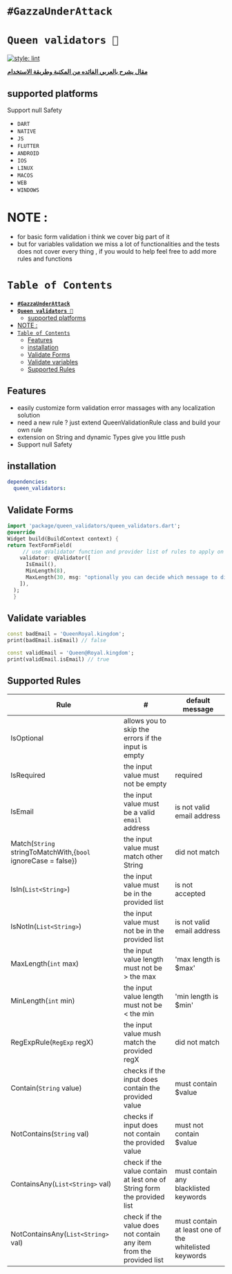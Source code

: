 # **`#GazzaUnderAttack`**

# **`Queen validators 👑`**

[![style: lint](https://img.shields.io/badge/style-lint-4BC0F5.svg)](https://pub.dev/packages/lint)

[**مقال يشرح بالعربي الفائده من المكتبة وطريقة الاستخدام**](https://maxzodblog.blogspot.com/2021/02/validation.html)

## supported platforms

Support null Safety

- `DART`
- `NATIVE`
- `JS`
- `FLUTTER`
- `ANDROID`
- `IOS`
- `LINUX`
- `MACOS`
- `WEB`
- `WINDOWS`

# NOTE :

- for basic form validation i think we cover big part of it
- but for variables validation we miss a lot of functionalities and
  the tests does not cover every thing , if you would to help feel free to add more rules and functions

# `Table of Contents`

- [**`#GazzaUnderAttack`**](#gazzaunderattack)
- [**`Queen validators 👑`**](#queen-validators-)
  - [supported platforms](#supported-platforms)
- [NOTE :](#note-)
- [`Table of Contents`](#table-of-contents)
  - [Features](#features)
  - [installation](#installation)
  - [Validate Forms](#validate-forms)
  - [Validate variables](#validate-variables)
  - [Supported Rules](#supported-rules)

## Features

- easily customize form validation error massages with any localization solution
- need a new rule ? just extend QueenValidationRule<T> class and build your own rule
- extension on String and dynamic Types give you little push
- Support null Safety

## installation

```yaml
dependencies:
  queen_validators:
```

## Validate Forms

```dart
import 'package/queen_validators/queen_validators.dart';
@override
Widget build(BuildContext context) {
return TextFormField(
     // use qValidator function and provider list of rules to apply on this field
    validator: qValidator([
      IsEmail(),
      MinLength(8),
      MaxLength(30, msg: "optionally you can decide which message to display if the validation fails"),
    ]),
  );
  }
```

## Validate variables

```dart
const badEmail = 'QueenRoyal.kingdom';
print(badEmail.isEmail) // false

const validEmail = 'Queen@Royal.kingdom';
print(validEmail.isEmail) // true

```

## Supported Rules

| Rule                                                          | #                                                                       | default message                                       |
| ------------------------------------------------------------- | ----------------------------------------------------------------------- | ----------------------------------------------------- |
| IsOptional                                                    | allows you to skip the errors if the input is empty                     |                                                       |
| IsRequired                                                    | the input value must not be empty                                       | required                                              |
| IsEmail                                                       | the input value must be a valid `email` address                         | is not valid email address                            |
| Match(`String` stringToMatchWith,{`bool` ignoreCase = false}) | the input value must match other String                                 | did not match                                         |
| IsIn(`List<String>`)                                          | the input value must be in the provided list                            | is not accepted                                       |
| IsNotIn(`List<String>`)                                       | the input value must not be in the provided list                        | is not valid email address                            |
| MaxLength(`int` max)                                          | the input value length must not be > the max                            | 'max length is $max'                                  |
| MinLength(`int` min)                                          | the input value length must not be < the min                            | 'min length is $min'                                  |
| RegExpRule(`RegExp` regX)                                     | the input value mush match the provided regX                            | did not match                                         |
| Contain(`String` value)                                       | checks if the input does contain the provided value                     | must contain $value                                   |
| NotContains(`String` val)                                     | checks if input does not contain the provided value                     | must not contain $value                               |
| ContainsAny(`List<String>` val)                               | check if the value contain at lest one of String form the provided list | must contain any blacklisted keywords                 |
| NotContainsAny(`List<String>` val)                            | check if the value does not contain any item from the provided list     | must contain at least one of the whitelisted keywords |
